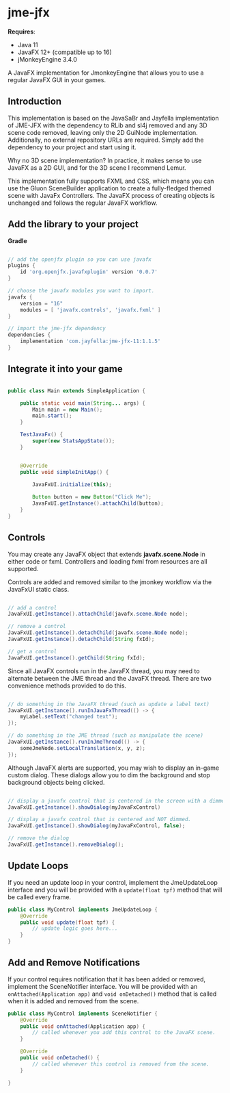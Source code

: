 # jme-jfx

**Requires**:
* Java 11
* JavaFX 12+ (compatible up to 16)
* jMonkeyEngine 3.4.0

A JavaFX implementation for JmonkeyEngine that allows you to use a regular JavaFX GUI in your games.

**Introduction**
-  
This implementation is based on the JavaSaBr and Jayfella implementation of JME-JFX with the dependency to RLib and sl4j removed
and any 3D scene code removed, leaving only the 2D GuiNode implementation.
Additionally, no external repository URLs are required. Simply add the dependency to your project and start using it.

Why no 3D scene implementation? In practice, it makes sense to use JavaFX as a 2D GUI, and for the 3D scene I recommend
Lemur.

This implementation fully supports FXML and CSS, which means you can use the Gluon SceneBuilder application
to create a fully-fledged themed scene with JavaFx Controllers. The JavaFX process of creating objects is unchanged
and follows the regular JavaFX workflow.

**Add the library to your project**
-

**Gradle**
``` groovy

// add the openjfx plugin so you can use javafx
plugins {
    id 'org.openjfx.javafxplugin' version '0.0.7'
}

// choose the javafx modules you want to import.
javafx { 
    version = "16"
    modules = [ 'javafx.controls', 'javafx.fxml' ]
}

// import the jme-jfx dependency
dependencies {
    implementation 'com.jayfella:jme-jfx-11:1.1.5'
}
```


**Integrate it into your game**
-
``` java

public class Main extends SimpleApplication {

    public static void main(String... args) {
        Main main = new Main();
        main.start();
    }

    TestJavaFx() {
        super(new StatsAppState());
    }


    @Override
    public void simpleInitApp() {

        JavaFxUI.initialize(this);
        
        Button button = new Button("Click Me");
        JavaFxUI.getInstance().attachChild(button);
    }
}

```

**Controls**
-
You may create any JavaFX object that extends **javafx.scene.Node** in either code or fxml.
Controllers and loading fxml from resources are all supported.

Controls are added and removed similar to the jmonkey workflow via the JavaFxUI static class.

``` java

// add a control
JavaFxUI.getInstance().attachChild(javafx.scene.Node node);

// remove a control
JavaFxUI.getInstance().detachChild(javafx.scene.Node node);
JavaFxUI.getInstance().detachChild(String fxId);

// get a control
JavaFxUI.getInstance().getChild(String fxId);

```

Since all JavaFX controls run in the JavaFX thread, you may need to alternate between the JME thread and
the JavaFX thread. There are two convenience methods provided to do this.

``` java

// do something in the JavaFX thread (such as update a label text)
JavaFxUI.getInstance().runInJavaFxThread(() -> {
    myLabel.setText("changed text");
});

// do something in the JME thread (such as manipulate the scene)
JavaFxUI.getInstance().runInJmeThread(() -> {
    someJmeNode.setLocalTranslation(x, y, z);
});

```

Although JavaFX alerts are supported, you may wish to display an in-game custom dialog.
These dialogs allow you to dim the background and stop background objects being clicked.

``` java

// display a javafx control that is centered in the screen with a dimmed background.
JavaFxUI.getInstance().showDialog(myJavaFxControl)

// display a javafx control that is centered and NOT dimmed.
JavaFxUI.getInstance().showDialog(myJavaFxControl, false);

// remove the dialog
JavaFxUI.getInstance().removeDialog();

```

**Update Loops**
-
If you need an update loop in your control, implement the JmeUpdateLoop interface and you will be provided with a
 `update(float tpf)` method that will be called every frame.

``` java
public class MyControl implements JmeUpdateLoop {
    @Override
    public void update(float tpf) {
        // update logic goes here...
    }
}
```

**Add and Remove Notifications**
-
If your control requires notification that it has been added or removed, implement the SceneNotifier interface.
You will be provided with an `onAttached(Application app)` and `void onDetached()` method that is called when it is added and removed from the scene.

``` java
public class MyControl implements SceneNotifier {
    @Override
    public void onAttached(Application app) {
        // called whenever you add this control to the JavaFX scene.
    }

    @Override
    public void onDetached() {
        // called whenever this control is removed from the scene.
    }

}
```
